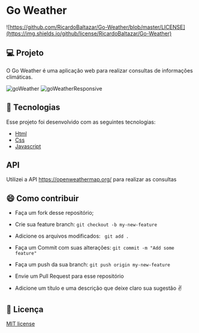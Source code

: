 # Go Weather  

![https://github.com/RicardoBaltazar/Go-Weather/blob/master/LICENSE](https://img.shields.io/github/license/RicardoBaltazar/Go-Weather)  
  
## :computer: Projeto  
O Go Weather é uma aplicação web para realizar consultas de informações climáticas.  
  
![goWeather](https://user-images.githubusercontent.com/56805229/86037066-35540600-ba15-11ea-92e1-61c1c1018073.gif) 
![goWeatherResponsive](https://user-images.githubusercontent.com/56805229/86037240-70563980-ba15-11ea-8f02-dc3d45739765.gif)  
  
## :rocket: Tecnologias  
Esse projeto foi desenvolvido com as seguintes tecnologias:  
  
* [Html](https://developer.mozilla.org/pt-BR/docs/Web/HTML/HTML5)
* [Css](https://developer.mozilla.org/pt-BR/docs/Web/CSS)  
* [Javascript](https://developer.mozilla.org/pt-BR/docs/Aprender/JavaScript)  
  
## API  
Utilizei a API https://openweathermap.org/ para realizar as consultas  
  

## :smile: Como contribuir  
  
* Faça um fork desse repositório;  
* Crie sua feature branch: ```git checkout -b my-new-feature```  
* Adicione os arquivos modificados: ``` git add .```  
* Faça um Commit com suas alterações: ```git commit -m "Add some feature"```  
* Faça um push da sua branch: ``` git push origin my-new-feature ```  
* Envie um Pull Request para esse repositório  
  
* Adicione um título e uma descrição que deixe claro sua sugestão :v:  
  
## :memo: Licença  
[MIT license](https://github.com/RicardoBaltazar/mediaDonate/blob/master/LICENSE)
